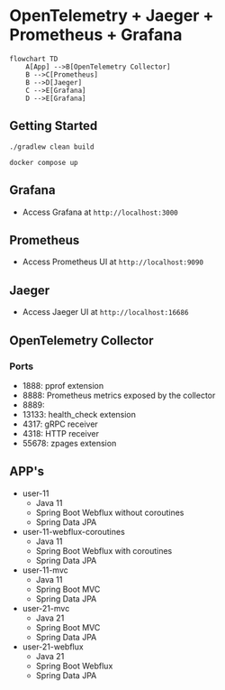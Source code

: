 # OpenTelemetry + Jaeger + Prometheus + Grafana

```mermaid
flowchart TD
    A[App] -->B[OpenTelemetry Collector]
    B -->C[Prometheus]
    B -->D[Jaeger]
    C -->E[Grafana]
    D -->E[Grafana]
```


## Getting Started

```shell
./gradlew clean build
```
```shell
docker compose up
```

## Grafana
- Access Grafana at `http://localhost:3000`

## Prometheus
- Access Prometheus UI at `http://localhost:9090`

## Jaeger
- Access Jaeger UI at `http://localhost:16686`

## OpenTelemetry Collector

### Ports
- 1888: pprof extension
- 8888: Prometheus metrics exposed by the collector
- 8889: 
- 13133: health_check extension 
- 4317: gRPC receiver
- 4318: HTTP receiver
- 55678: zpages extension

## APP's

- user-11
  - Java 11
  - Spring Boot Webflux without coroutines
  - Spring Data JPA
- user-11-webflux-coroutines
  - Java 11
  - Spring Boot Webflux with coroutines
  - Spring Data JPA
- user-11-mvc
  - Java 11
  - Spring Boot MVC
  - Spring Data JPA
- user-21-mvc
  - Java 21
  - Spring Boot MVC
  - Spring Data JPA
- user-21-webflux
  - Java 21
  - Spring Boot Webflux
  - Spring Data JPA